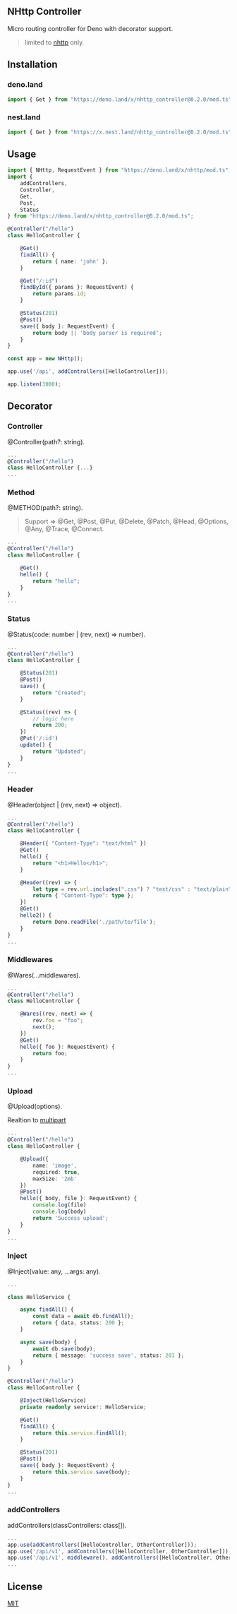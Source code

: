 ## NHttp Controller
Micro routing controller for Deno with decorator support.
> limited to [nhttp](https://github.com/nhttp/nhttp) only.

## Installation
### deno.land
```ts
import { Get } from "https://deno.land/x/nhttp_controller@0.2.0/mod.ts";
```

### nest.land
```ts
import { Get } from "https://x.nest.land/nhttp_controller@0.2.0/mod.ts";
```

## Usage
```ts
import { NHttp, RequestEvent } from "https://deno.land/x/nhttp/mod.ts";
import { 
    addControllers, 
    Controller, 
    Get,
    Post,
    Status 
} from "https://deno.land/x/nhttp_controller@0.2.0/mod.ts";

@Controller("/hello")
class HelloController {

    @Get()
    findAll() {
        return { name: 'john' };
    }

    @Get("/:id")
    findById({ params }: RequestEvent) {
        return params.id;
    }

    @Status(201)
    @Post()
    save({ body }: RequestEvent) {
        return body || 'body parser is required';
    }
}

const app = new NHttp();

app.use('/api', addControllers([HelloController]));

app.listen(3000);
```

## Decorator
### Controller
@Controller(path?: string).
```ts
...
@Controller("/hello")
class HelloController {...}
...
```

### Method
@METHOD(path?: string).
> Support => @Get, @Post, @Put, @Delete, @Patch, @Head, @Options, @Any, @Trace, @Connect.
```ts
...
@Controller("/hello")
class HelloController {

    @Get()
    hello() {
        return "hello";
    }
}
...
```

### Status
@Status(code: number | (rev, next) => number).
```ts
...
@Controller("/hello")
class HelloController {

    @Status(201)
    @Post()
    save() {
        return "Created";
    }

    @Status((rev) => {
        // logic here
        return 200;
    })
    @Put('/:id')
    update() {
        return "Updated";
    }
}
...
```

### Header
@Header(object | (rev, next) => object).
```ts
...
@Controller("/hello")
class HelloController {

    @Header({ "Content-Type": "text/html" })
    @Get()
    hello() {
        return "<h1>Hello</h1>";
    }

    @Header((rev) => {
        let type = rev.url.includes(".css") ? "text/css" : "text/plain";
        return { "Content-Type": type };
    })
    @Get()
    hello2() {
        return Deno.readFile('./path/to/file');
    }
}
...
```
### Middlewares
@Wares(...middlewares).
```ts
...
@Controller("/hello")
class HelloController {

    @Wares((rev, next) => {
        rev.foo = "foo";
        next();
    })
    @Get()
    hello({ foo }: RequestEvent) {
        return foo;
    }
}
...
```
### Upload
@Upload(options).

Realtion to [multipart](https://github.com/nhttp/nhttp#multipart)
```ts
...
@Controller("/hello")
class HelloController {

    @Upload({
        name: 'image',
        required: true,
        maxSize: '2mb'
    })
    @Post()
    hello({ body, file }: RequestEvent) {
        console.log(file)
        console.log(body)
        return 'Success upload';
    }
}
...
```
### Inject 
@Inject(value: any, ...args: any).
```ts
...

class HelloService {

    async findAll() {
        const data = await db.findAll();
        return { data, status: 200 }; 
    }

    async save(body) {
        await db.save(body);
        return { message: 'success save', status: 201 }; 
    }
}

@Controller("/hello")
class HelloController {

    @Inject(HelloService)
    private readonly service!: HelloService;

    @Get()
    findAll() {
        return this.service.findAll();
    }

    @Status(201)
    @Post()
    save({ body }: RequestEvent) {
        return this.service.save(body);
    }
}
...
```
### addControllers 
addControllers(classControllers: class[]).
```ts
...
app.use(addControllers([HelloController, OtherController]));
app.use('/api/v1', addControllers([HelloController, OtherController]));
app.use('/api/v1', middleware(), addControllers([HelloController, OtherController]));
...
```

## License

[MIT](LICENSE)